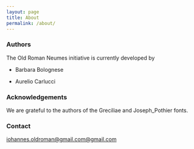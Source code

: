 ```yaml
---
layout: page
title: About
permalink: /about/
---
```


### Authors

The Old Roman Neumes initiative is currently developed by

- Barbara Bolognese

- Aurelio Carlucci

### Acknowledgements

We are grateful to the authors of the Greciliae and Joseph_Pothier fonts.

### Contact

[iohannes.oldroman@gmail.com@gmail.com](mailto:iohannes.oldroman@gmail.com)

